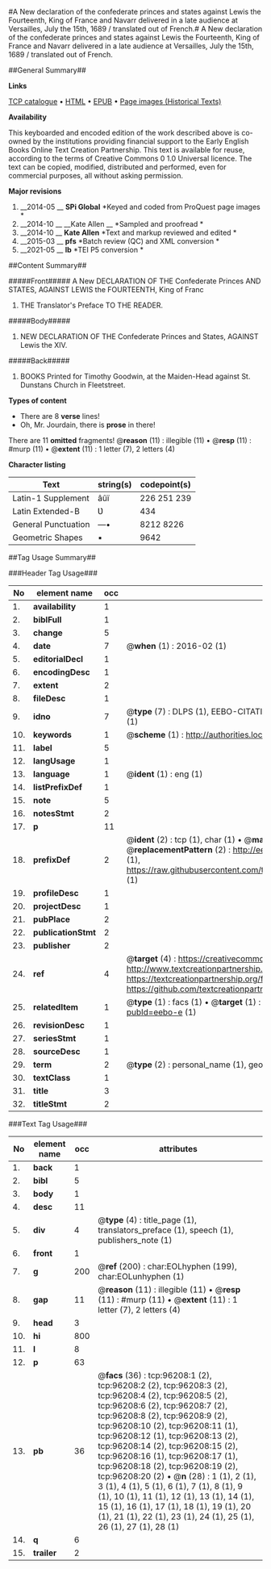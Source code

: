 #A New declaration of the confederate princes and states against Lewis the Fourteenth, King of France and Navarr delivered in a late audience at Versailles, July the 15th, 1689 / translated out of French.#
A New declaration of the confederate princes and states against Lewis the Fourteenth, King of France and Navarr delivered in a late audience at Versailles, July the 15th, 1689 / translated out of French.

##General Summary##

**Links**

[TCP catalogue](http://www.ota.ox.ac.uk/tcp/)  • 
[HTML](http://tei.it.ox.ac.uk/tcp/Texts-HTML/free/A52/A52910.html)  • 
[EPUB](http://tei.it.ox.ac.uk/tcp/Texts-EPUB/free/A52/A52910.epub) • 
[Page images (Historical Texts)](https://historicaltexts.jisc.ac.uk/eebo-12986587e)

**Availability**

This keyboarded and encoded edition of the work described above is co-owned by the
    institutions providing financial support to the Early English Books Online Text Creation
    Partnership. This text is available for reuse, according to the terms of  Creative Commons 0 1.0 Universal
    licence. The text can be copied, modified, distributed and performed, even for commercial
    purposes, all without asking permission.

**Major revisions**

1. __2014-05 __ __SPi Global__ *Keyed and coded from ProQuest page images *
1. __2014-10 __ __Kate Allen __ *Sampled and proofread *
1. __2014-10 __ __Kate Allen__ *Text and markup reviewed and edited *
1. __2015-03 __ __pfs__ *Batch review (QC) and XML conversion *
1. __2021-05 __ __lb__ *TEI P5 conversion *

##Content Summary##

#####Front#####
A New DECLARATION OF THE Confederate Princes AND STATES, AGAINST LEWIS the FOURTEENTH, King of Franc
1. THE Translator's Preface TO THE READER.

#####Body#####

1. NEW DECLARATION OF THE Confederate Princes and States, AGAINST Lewis the XIV.

#####Back#####

1. BOOKS Printed for Timothy Goodwin, at the Maiden-Head against St. Dunstans Church in Fleetstreet.

**Types of content**

  * There are 8 **verse** lines!
  * Oh, Mr. Jourdain, there is **prose** in there!

There are 11 **omitted** fragments! 
 @__reason__ (11) : illegible (11)  •  @__resp__ (11) : #murp (11)  •  @__extent__ (11) : 1 letter (7), 2 letters (4)

**Character listing**


|Text|string(s)|codepoint(s)|
|---|---|---|
|Latin-1 Supplement|âûï|226 251 239|
|Latin Extended-B|Ʋ|434|
|General Punctuation|—•|8212 8226|
|Geometric Shapes|▪|9642|

##Tag Usage Summary##

###Header Tag Usage###

|No|element name|occ|attributes|
|---|---|---|---|
|1.|__availability__|1||
|2.|__biblFull__|1||
|3.|__change__|5||
|4.|__date__|7| @__when__ (1) : 2016-02 (1)|
|5.|__editorialDecl__|1||
|6.|__encodingDesc__|1||
|7.|__extent__|2||
|8.|__fileDesc__|1||
|9.|__idno__|7| @__type__ (7) : DLPS (1), EEBO-CITATION (1), VID (1), EEBO-PROQUEST (1), STC (2), OCLC (1)|
|10.|__keywords__|1| @__scheme__ (1) : http://authorities.loc.gov/ (1)|
|11.|__label__|5||
|12.|__langUsage__|1||
|13.|__language__|1| @__ident__ (1) : eng (1)|
|14.|__listPrefixDef__|1||
|15.|__note__|5||
|16.|__notesStmt__|2||
|17.|__p__|11||
|18.|__prefixDef__|2| @__ident__ (2) : tcp (1), char (1)  •  @__matchPattern__ (2) : ([0-9\-]+):([0-9IVX]+) (1), (.+) (1)  •  @__replacementPattern__ (2) : http://eebo.chadwyck.com/downloadtiff?vid=$1&page=$2 (1), https://raw.githubusercontent.com/textcreationpartnership/Texts/master/tcpchars.xml#$1 (1)|
|19.|__profileDesc__|1||
|20.|__projectDesc__|1||
|21.|__pubPlace__|2||
|22.|__publicationStmt__|2||
|23.|__publisher__|2||
|24.|__ref__|4| @__target__ (4) : https://creativecommons.org/publicdomain/zero/1.0/ (1), http://www.textcreationpartnership.org/docs/. (1), https://textcreationpartnership.org/faq/#faq05 (1), https://github.com/textcreationpartnership (1)|
|25.|__relatedItem__|1| @__type__ (1) : facs (1)  •  @__target__ (1) : https://data.historicaltexts.jisc.ac.uk/view?pubId=eebo-e (1)|
|26.|__revisionDesc__|1||
|27.|__seriesStmt__|1||
|28.|__sourceDesc__|1||
|29.|__term__|2| @__type__ (2) : personal_name (1), geographic_name (1)|
|30.|__textClass__|1||
|31.|__title__|3||
|32.|__titleStmt__|2||


###Text Tag Usage###

|No|element name|occ|attributes|
|---|---|---|---|
|1.|__back__|1||
|2.|__bibl__|5||
|3.|__body__|1||
|4.|__desc__|11||
|5.|__div__|4| @__type__ (4) : title_page (1), translators_preface (1), speech (1), publishers_note (1)|
|6.|__front__|1||
|7.|__g__|200| @__ref__ (200) : char:EOLhyphen (199), char:EOLunhyphen (1)|
|8.|__gap__|11| @__reason__ (11) : illegible (11)  •  @__resp__ (11) : #murp (11)  •  @__extent__ (11) : 1 letter (7), 2 letters (4)|
|9.|__head__|3||
|10.|__hi__|800||
|11.|__l__|8||
|12.|__p__|63||
|13.|__pb__|36| @__facs__ (36) : tcp:96208:1 (2), tcp:96208:2 (2), tcp:96208:3 (2), tcp:96208:4 (2), tcp:96208:5 (2), tcp:96208:6 (2), tcp:96208:7 (2), tcp:96208:8 (2), tcp:96208:9 (2), tcp:96208:10 (2), tcp:96208:11 (1), tcp:96208:12 (1), tcp:96208:13 (2), tcp:96208:14 (2), tcp:96208:15 (2), tcp:96208:16 (1), tcp:96208:17 (1), tcp:96208:18 (2), tcp:96208:19 (2), tcp:96208:20 (2)  •  @__n__ (28) : 1 (1), 2 (1), 3 (1), 4 (1), 5 (1), 6 (1), 7 (1), 8 (1), 9 (1), 10 (1), 11 (1), 12 (1), 13 (1), 14 (1), 15 (1), 16 (1), 17 (1), 18 (1), 19 (1), 20 (1), 21 (1), 22 (1), 23 (1), 24 (1), 25 (1), 26 (1), 27 (1), 28 (1)|
|14.|__q__|6||
|15.|__trailer__|2||
